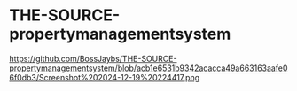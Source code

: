 # THE-SOURCE-propertymanagementsystem

https://github.com/BossJaybs/THE-SOURCE-propertymanagementsystem/blob/acb1e6531b9342acacca49a663163aafe06f0db3/Screenshot%202024-12-19%20224417.png
